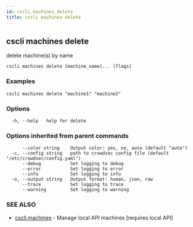 ```yaml
---
id: cscli_machines_delete
title: cscli machines delete
---
```

## cscli machines delete

delete machine(s) by name

```
cscli machines delete [machine_name]... [flags]
```

### Examples

```
cscli machines delete "machine1" "machine2"
```

### Options

```
  -h, --help   help for delete
```

### Options inherited from parent commands

```
      --color string    Output color: yes, no, auto (default "auto")
  -c, --config string   path to crowdsec config file (default "/etc/crowdsec/config.yaml")
      --debug           Set logging to debug
      --error           Set logging to error
      --info            Set logging to info
  -o, --output string   Output format: human, json, raw
      --trace           Set logging to trace
      --warning         Set logging to warning
```

### SEE ALSO

* [cscli machines](/cscli/cscli_machines.md)	 - Manage local API machines [requires local API]

